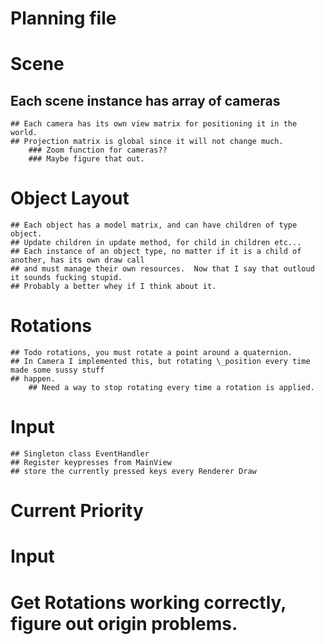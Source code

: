 # Planning file

# Scene

## Each scene instance has array of cameras
    ## Each camera has its own view matrix for positioning it in the world.
    ## Projection matrix is global since it will not change much.
        ### Zoom function for cameras??
        ### Maybe figure that out.
    
# Object Layout
    ## Each object has a model matrix, and can have children of type object.
    ## Update children in update method, for child in children etc...
    ## Each instance of an object type, no matter if it is a child of another, has its own draw call
    ## and must manage their own resources.  Now that I say that outloud it sounds fucking stupid.
    ## Probably a better whey if I think about it.
    
# Rotations
    ## Todo rotations, you must rotate a point around a quaternion.
    ## In Camera I implemented this, but rotating \_position every time made some sussy stuff
    ## happen.
        ## Need a way to stop rotating every time a rotation is applied.
    
# Input
    ## Singleton class EventHandler
    ## Register keypresses from MainView
    ## store the currently pressed keys every Renderer Draw


# Current Priority
 # Input
 # Get Rotations working correctly, figure out origin problems.
 
